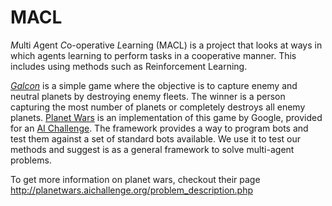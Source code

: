 MACL
===========
*M*ulti *A*gent *C*o-operative *L*earning (MACL) is a project that looks at ways in which agents learning to perform tasks in a cooperative manner. This includes using methods such as Reinforcement Learning.

[*Galcon*](https://www.galcon.com/) is a simple game where the objective is to capture enemy and neutral planets by destroying enemy fleets. The winner is a person capturing the most number of planets or completely destroys all enemy planets. [Planet Wars](http://planetwars.aichallenge.org/) is an implementation of this game by Google, provided for an [AI Challenge](https://en.wikipedia.org/wiki/AI_Challenge). The framework provides a way to program bots and test them against a set of standard bots available. We use it to test our methods and suggest is as a general framework to solve multi-agent problems.

To get more information on planet wars, checkout their page http://planetwars.aichallenge.org/problem_description.php

